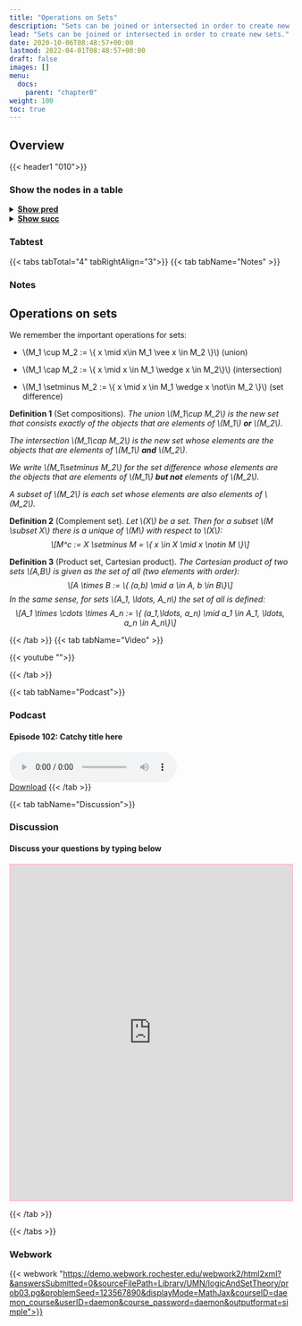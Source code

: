 ```yaml
---
title: "Operations on Sets"
description: "Sets can be joined or intersected in order to create new sets."
lead: "Sets can be joined or intersected in order to create new sets."
date: 2020-10-06T08:48:57+00:00
lastmod: 2022-04-01T08:48:57+00:00
draft: false
images: []
menu:
  docs:
    parent: "chapter0"
weight: 100
toc: true
---
```


## Overview

{{< header1 "010">}}

### Show the nodes in a table

<details>
<summary><b><u>Show pred</u></b></summary>
<div class="table-responsive-sm">
<table class="table">
<thead>
  <tr>
    <th scope="col">Concept</th>
    <th scope="col">Content</th>
  </tr>
</thead>
<tbody>

<tr>
<th scope="row"><a href="../../chapter0/001/">Sets</a></th>
<td>Sets are the basic building blocks for a lot of mathematics. In order to rigorously define numbers and doing real analysis, we need to know how to work with sets.</td>
</tr>
        
<tr class="bg-danger">
<th scope="row"><a href="../../chapter0/010/">Operations on Sets</a></th>
<td>Sets can be joined or intersected in order to create new sets.</td>
</tr>
        
</tbody>
</table>
</div>
</details>

<details>
<summary><b><u>Show succ</u></b></summary>
<div class="table-responsive-sm">
<table class="table">
<thead>
  <tr>
    <th scope="col">Concept</th>
    <th scope="col">Content</th>
  </tr>
</thead>
<tbody>

<tr class="bg-danger">
<th scope="row"><a href="../../chapter0/010/">Operations on Sets</a></th>
<td>Sets can be joined or intersected in order to create new sets.</td>
</tr>
        
<tr>
<th scope="row"><a href="../../chapter1/110/">Open, Closed,
Compact sets</a></th>
<td>Ein Satz</td>
</tr>
        
</tbody>
</table>
</div>
</details>


### Tabtest

{{< tabs tabTotal="4" tabRightAlign="3">}}
{{< tab tabName="Notes" >}}

### Notes 
<h2 class="unnumbered" id="operations-on-sets">Operations on sets</h2>
<p>We remember the important operations for sets:</p>
<ul>
<li><p><span class="math inline">\(M_1 \cup M_2 := \{ x \mid x\in M_1
\vee x \in M_2 \}\)</span> (union)</p></li>
<li><p><span class="math inline">\(M_1 \cap M_2 := \{ x \mid x \in M_1
\wedge x \in M_2\}\)</span> (intersection)</p></li>
<li><p><span class="math inline">\(M_1 \setminus M_2 := \{ x \mid x \in
M_1 \wedge x \not\in M_2 \}\)</span> (set difference)</p></li>
</ul>
<div class="Definition">
<p><strong>Definition 1</strong> (Set compositions). <em>The
<em>union</em> <span class="math inline">\(M_1\cup M_2\)</span> is the
new set that consists exactly of the objects that are elements of <span
class="math inline">\(M_1\)</span> <strong>or</strong> <span
class="math inline">\(M_2\)</span>.</em></p>
<p><em>The <em>intersection</em> <span class="math inline">\(M_1\cap
M_2\)</span> is the new set whose elements are the objects that are
elements of <span class="math inline">\(M_1\)</span>
<strong>and</strong> <span class="math inline">\(M_2\)</span>.</em></p>
<p><em>We write <span class="math inline">\(M_1\setminus M_2\)</span>
for the <em>set difference</em> whose elements are the objects that are
elements of <span class="math inline">\(M_1\)</span> <strong>but
not</strong> elements of <span
class="math inline">\(M_2\)</span>.</em></p>
<p><em>A <em>subset</em> of <span class="math inline">\(M_2\)</span> is
each set whose elements are also elements of <span
class="math inline">\(M_2\)</span>.</em></p>
</div>
<div class="Definition">
<p><strong>Definition 2</strong> (Complement set). <em>Let <span
class="math inline">\(X\)</span> be a set. Then for a subset <span
class="math inline">\(M \subset X\)</span> there is a unique of <span
class="math inline">\(M\)</span> with respect to <span
class="math inline">\(X\)</span>: <span class="math display">\[M^c := X
\setminus M = \{ x \in X \mid x \notin M \}\]</span></em></p>
</div>
<div class="Definition">
<p><strong>Definition 3</strong> (Product set, Cartesian product).
<em>The <em>Cartesian product</em> of two sets <span
class="math inline">\(A,B\)</span> is given as the set of all (two
elements with order): <span class="math display">\[A \times B
        :=  \{ (a,b) \mid a \in A, b \in B\}\]</span> In the same sense,
for sets <span class="math inline">\(A_1, \ldots, A_n\)</span> the set
of all is defined: <span class="math display">\[A_1 \times \cdots \times
        A_n
        :=  \{ (a_1,\ldots, a_n) \mid a_1 \in A_1, \ldots, a_n \in
A_n\}\]</span></em></p>
</div>


{{< /tab >}}
{{< tab tabName="Video" >}}

{{< youtube "">}}

{{< /tab >}}


{{< tab tabName="Podcast">}}
<h3>Podcast</h3>
<h4>Episode 102: Catchy title here</h4>
<audio controls>
  <source src="PODCAST_real" type="audio/wav" />
  Your browser does not support the audio element.
</audio>
<br />
<a href="" class="btn btn-primary btn-lg" download="PODCAST_real"
  >Download</a
>
{{< /tab >}}

{{< tab tabName="Discussion">}}

  <h3>Discussion</h3>
  <h4>Discuss your questions by typing below</h4>

  <iframe
    style="border: 2px solid pink"
    class="embed-responsive-item"
    name="embed_readwrite"
    src="https://pads.rz.tuhh.de/p/"
    width="100%"
    height="600"
  ></iframe>

{{< /tab >}}

{{< /tabs >}}


### Webwork

{{< webwork "https://demo.webwork.rochester.edu/webwork2/html2xml?&answersSubmitted=0&sourceFilePath=Library/UMN/logicAndSetTheory/prob03.pg&problemSeed=123567890&displayMode=MathJax&courseID=daemon_course&userID=daemon&course_password=daemon&outputformat=simple">}}
